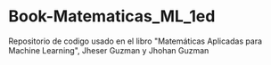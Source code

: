 # Book-Matematicas_ML_1ed
Repositorio de codigo usado en el libro "Matemáticas Aplicadas para Machine Learning", Jheser Guzman y Jhohan Guzman
